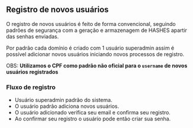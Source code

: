 ## Registro de novos usuários

O registro de novos usuários é feito de forma convencional, seguindo padrões de segurança com a geração e armazenagem de HASHES apartir das senhas enviadas.

Por padrão cada domínio é criado com 1 usuário superadmin assim é possível adicionar novos usuários iniciando novos processos de registro.

OBS: **Utilizamos o CPF como padrão não oficial para o `username` de novos usuários registrados**

### Fluxo de registro

- Usuário superadmin padrão do sistema.
- O usuário padrão adiciona novos usuários.
- O usuário adicionado verifica seu email e confirma seu registro.
- Ao confirmar seu registro o usuário pode então criar sua senha.
